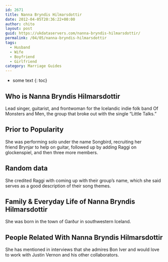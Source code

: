 ```yaml
---
id: 2671
title: Nanna Bryndis Hilmarsdottir
date: 2012-04-05T20:36:22+00:00
author: chito
layout: post
guid: https://ukdataservers.com/nanna-bryndis-hilmarsdottir/
permalink: /04/05/nanna-bryndis-hilmarsdottir
tags:
  - Husband
  - Wife
  - Boyfriend
  - Girlfriend
category: Marriage Guides
---
```


* some text
{: toc}
          
          
## Who is  Nanna Bryndis Hilmarsdottir
                  
                  
                  
Lead singer, guitarist, and frontwoman for the Icelandic indie folk band Of Monsters and Men, the group that broke out with the single &#8220;Little Talks.&#8221;
                  
                
                
                
## Prior to Popularity 
                  
                  
                  
She was performing solo under the name Songbird, recruiting her friend Brynjar to help on guitar, followed up by adding Raggi on glockenspiel, and then three more members.
                  
                
                
                
## Random data 
                  
                  
                  
She credited Raggi with coming up with their group&#8217;s name, which she said serves as a good description of their song themes.
                  
                
                
                
## Family & Everyday Life of Nanna Bryndis Hilmarsdottir
                  
                  
                  
She was born in the town of Garður in southwestern Iceland. 
                  
                
                
                
## People Related With  Nanna Bryndis Hilmarsdottir
                  
                  
                  
She has mentioned in interviews that she admires Bon Iver and would love to work with Justin Vernon and his other collaborators.
                  
                
              
            
          
          
          
    
    
  
